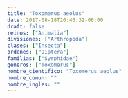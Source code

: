 ```yaml
---
title: "Toxomerus aeolus"
date: 2017-08-18T20:46:32-06:00
draft: false
reinos: ["Animalia"]
divisiones: ["Arthropoda"]
clases: ["Insecta"]
ordenes: ["Diptera"]
familias: ["Syrphidae"]
generos: ["Toxomerus"]
nombre_cientifico: "Toxomerus aeolus"
nombre_comun: ""
nombre_ingles: ""
---
```

